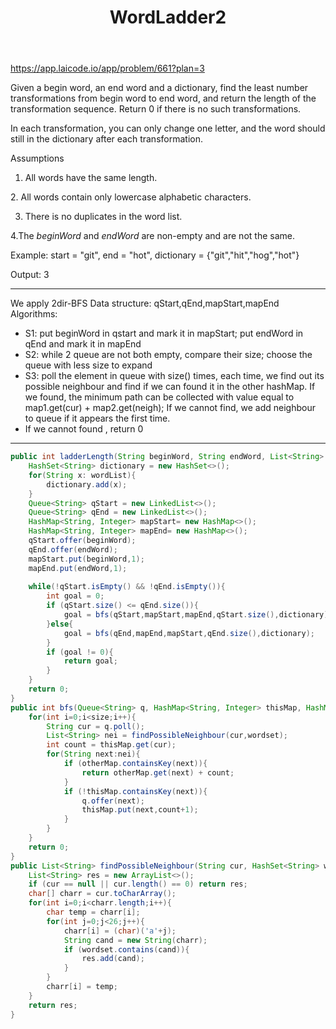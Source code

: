 ﻿---
layout: default
title: WordLadder2
narrow: true
---
https://app.laicode.io/app/problem/661?plan=3

Given a begin word, an end word and a dictionary, find the least number transformations from begin word to end word, and return the length of the transformation sequence. Return 0 if there is no such transformations.

In each transformation, you can only change one letter, and the word should still in the dictionary after each transformation. 

Assumptions

1. All words have the same length.

2. All words contain only lowercase alphabetic characters.

3. There is no duplicates in the word list.

4.The _beginWord_ and _endWord_ are non-empty and are not the same.

Example: start = "git", end = "hot", dictionary = {"git","hit","hog","hot"}

Output: 3
***
We apply 2dir-BFS
Data structure: qStart,qEnd,mapStart,mapEnd
Algorithms:
- S1: put beginWord in qstart and mark it in mapStart; put endWord in qEnd and mark it in mapEnd
- S2: while 2 queue are not both empty, compare their size; choose the queue with less size to expand
- S3: poll the element in queue with size() times, each time, we find out its possible neighbour and find if we can found it in the other hashMap. If we found, the minimum path can be collected with value equal to map1.get(cur) + map2.get(neigh); If we cannot find, we add neighbour to queue if it appears the first time.
- If we cannot found , return 0
***
```java
public int ladderLength(String beginWord, String endWord, List<String> wordList) {  
    HashSet<String> dictionary = new HashSet<>();  
    for(String x: wordList){  
        dictionary.add(x);  
    }  
    Queue<String> qStart = new LinkedList<>();  
    Queue<String> qEnd = new LinkedList<>();  
    HashMap<String, Integer> mapStart= new HashMap<>();  
    HashMap<String, Integer> mapEnd= new HashMap<>();  
    qStart.offer(beginWord);  
    qEnd.offer(endWord);  
    mapStart.put(beginWord,1);  
    mapEnd.put(endWord,1);  
  
    while(!qStart.isEmpty() && !qEnd.isEmpty()){  
        int goal = 0;  
        if (qStart.size() <= qEnd.size()){  
            goal = bfs(qStart,mapStart,mapEnd,qStart.size(),dictionary);  
        }else{  
            goal = bfs(qEnd,mapEnd,mapStart,qEnd.size(),dictionary);  
        }  
        if (goal != 0){  
            return goal;  
        }  
    }  
    return 0;  
}  
public int bfs(Queue<String> q, HashMap<String, Integer> thisMap, HashMap<String, Integer> otherMap, int size,HashSet<String> wordset){  
    for(int i=0;i<size;i++){  
        String cur = q.poll();  
        List<String> nei = findPossibleNeighbour(cur,wordset);  
        int count = thisMap.get(cur);  
        for(String next:nei){  
            if (otherMap.containsKey(next)){  
                return otherMap.get(next) + count;  
            }  
            if (!thisMap.containsKey(next)){  
                q.offer(next);  
                thisMap.put(next,count+1);  
            }  
        }  
    }  
    return 0;  
}  
public List<String> findPossibleNeighbour(String cur, HashSet<String> wordset){  
    List<String> res = new ArrayList<>();  
    if (cur == null || cur.length() == 0) return res;  
    char[] charr = cur.toCharArray();  
    for(int i=0;i<charr.length;i++){  
        char temp = charr[i];  
        for(int j=0;j<26;j++){  
            charr[i] = (char)('a'+j);  
            String cand = new String(charr);  
            if (wordset.contains(cand)){  
                res.add(cand);  
            }  
        }  
        charr[i] = temp;  
    }  
    return res;  
}
```